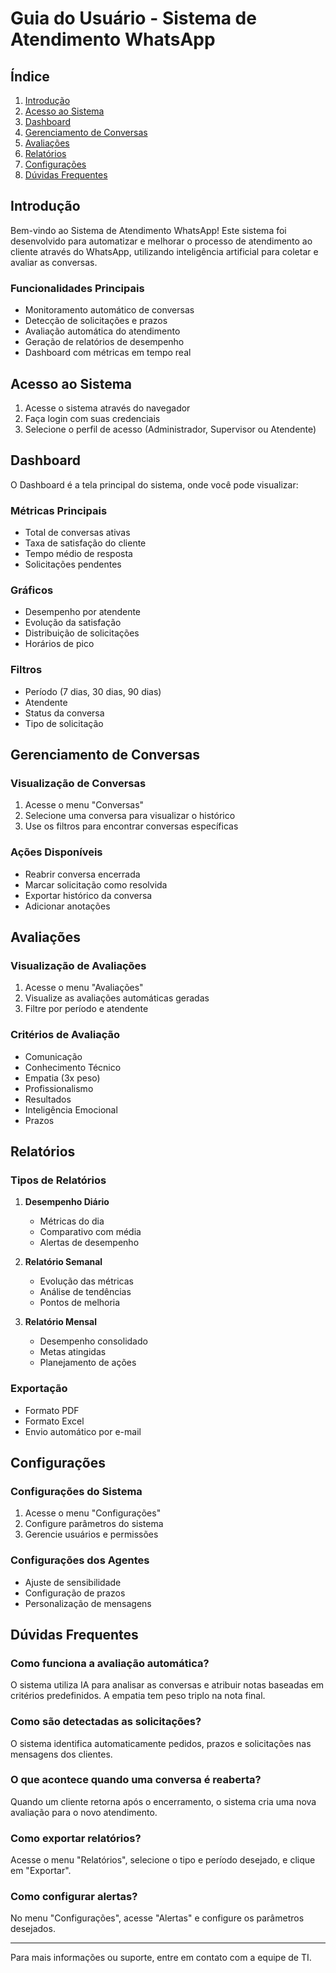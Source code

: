 # Guia do Usuário - Sistema de Atendimento WhatsApp

## Índice
1. [Introdução](#introdução)
2. [Acesso ao Sistema](#acesso-ao-sistema)
3. [Dashboard](#dashboard)
4. [Gerenciamento de Conversas](#gerenciamento-de-conversas)
5. [Avaliações](#avaliações)
6. [Relatórios](#relatórios)
7. [Configurações](#configurações)
8. [Dúvidas Frequentes](#dúvidas-frequentes)

## Introdução

Bem-vindo ao Sistema de Atendimento WhatsApp! Este sistema foi desenvolvido para automatizar e melhorar o processo de atendimento ao cliente através do WhatsApp, utilizando inteligência artificial para coletar e avaliar as conversas.

### Funcionalidades Principais
- Monitoramento automático de conversas
- Detecção de solicitações e prazos
- Avaliação automática do atendimento
- Geração de relatórios de desempenho
- Dashboard com métricas em tempo real

## Acesso ao Sistema

1. Acesse o sistema através do navegador
2. Faça login com suas credenciais
3. Selecione o perfil de acesso (Administrador, Supervisor ou Atendente)

## Dashboard

O Dashboard é a tela principal do sistema, onde você pode visualizar:

### Métricas Principais
- Total de conversas ativas
- Taxa de satisfação do cliente
- Tempo médio de resposta
- Solicitações pendentes

### Gráficos
- Desempenho por atendente
- Evolução da satisfação
- Distribuição de solicitações
- Horários de pico

### Filtros
- Período (7 dias, 30 dias, 90 dias)
- Atendente
- Status da conversa
- Tipo de solicitação

## Gerenciamento de Conversas

### Visualização de Conversas
1. Acesse o menu "Conversas"
2. Selecione uma conversa para visualizar o histórico
3. Use os filtros para encontrar conversas específicas

### Ações Disponíveis
- Reabrir conversa encerrada
- Marcar solicitação como resolvida
- Exportar histórico da conversa
- Adicionar anotações

## Avaliações

### Visualização de Avaliações
1. Acesse o menu "Avaliações"
2. Visualize as avaliações automáticas geradas
3. Filtre por período e atendente

### Critérios de Avaliação
- Comunicação
- Conhecimento Técnico
- Empatia (3x peso)
- Profissionalismo
- Resultados
- Inteligência Emocional
- Prazos

## Relatórios

### Tipos de Relatórios
1. **Desempenho Diário**
   - Métricas do dia
   - Comparativo com média
   - Alertas de desempenho

2. **Relatório Semanal**
   - Evolução das métricas
   - Análise de tendências
   - Pontos de melhoria

3. **Relatório Mensal**
   - Desempenho consolidado
   - Metas atingidas
   - Planejamento de ações

### Exportação
- Formato PDF
- Formato Excel
- Envio automático por e-mail

## Configurações

### Configurações do Sistema
1. Acesse o menu "Configurações"
2. Configure parâmetros do sistema
3. Gerencie usuários e permissões

### Configurações dos Agentes
- Ajuste de sensibilidade
- Configuração de prazos
- Personalização de mensagens

## Dúvidas Frequentes

### Como funciona a avaliação automática?
O sistema utiliza IA para analisar as conversas e atribuir notas baseadas em critérios predefinidos. A empatia tem peso triplo na nota final.

### Como são detectadas as solicitações?
O sistema identifica automaticamente pedidos, prazos e solicitações nas mensagens dos clientes.

### O que acontece quando uma conversa é reaberta?
Quando um cliente retorna após o encerramento, o sistema cria uma nova avaliação para o novo atendimento.

### Como exportar relatórios?
Acesse o menu "Relatórios", selecione o tipo e período desejado, e clique em "Exportar".

### Como configurar alertas?
No menu "Configurações", acesse "Alertas" e configure os parâmetros desejados.

---

Para mais informações ou suporte, entre em contato com a equipe de TI. 
